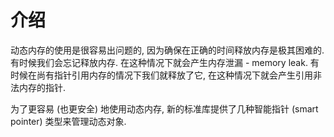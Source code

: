 # 介绍

动态内存的使用是很容易出问题的, 因为确保在正确的时间释放内存是极其困难的. 有时候我们会忘记释放内存. 在这种情况下就会产生内存泄漏 - memory leak. 有时候在尚有指针引用内存的情况下我们就释放了它, 在这种情况下就会产生引用非法内存的指针.

为了更容易 (也更安全) 地使用动态内存, 新的标准库提供了几种智能指针 (smart pointer) 类型来管理动态对象.

